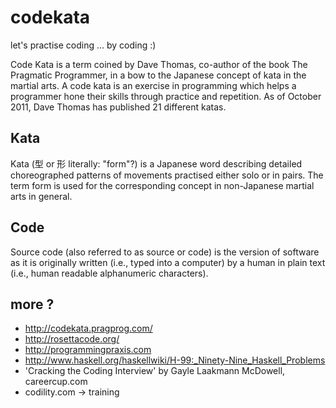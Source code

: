﻿codekata
========

let's practise coding ... by coding :)

Code Kata is a term coined by Dave Thomas, co-author of the book The Pragmatic
Programmer, in a bow to the Japanese concept of kata in the martial arts. A code
kata is an exercise in programming which helps a programmer hone their skills 
through practice and repetition. As of October 2011, Dave Thomas has published 
21 different katas.

Kata
--------
Kata (型 or 形 literally: "form"?) is a Japanese word describing detailed 
choreographed patterns of movements practised either solo or in pairs. 
The term form is used for the corresponding concept in non-Japanese martial 
arts in general.

Code 
--------
Source code (also referred to as source or code) is the version of software as 
it is originally written (i.e., typed into a computer) by a human in plain text 
(i.e., human readable alphanumeric characters).

more ?
--------
- http://codekata.pragprog.com/
- http://rosettacode.org/
- http://programmingpraxis.com
- http://www.haskell.org/haskellwiki/H-99:_Ninety-Nine_Haskell_Problems
- 'Cracking the Coding Interview' by Gayle Laakmann McDowell, careercup.com
- codility.com -> training